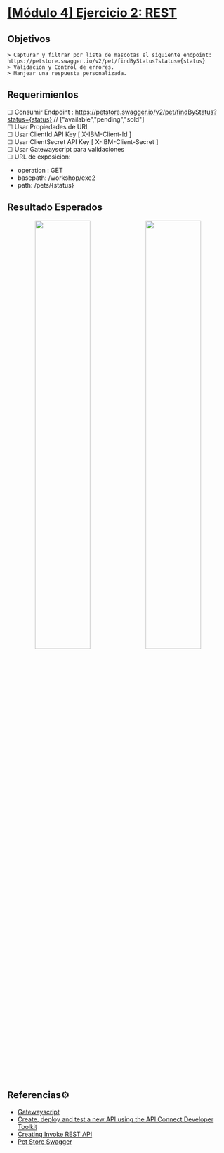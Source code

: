 # [[Módulo 4] Ejercicio 2: REST](https://www.ibm.com/docs/en/api-connect/5.0.x?topic=endpoint-tutorial-creating-invoke-rest-api-definition)

## Objetivos

```
> Capturar y filtrar por lista de mascotas el siguiente endpoint: https://petstore.swagger.io/v2/pet/findByStatus?status={status}
> Validación y Control de errores.
> Manjear una respuesta personalizada.
```

## Requerimientos

☐ Consumir Endpoint : https://petstore.swagger.io/v2/pet/findByStatus?status={status} // ["available","pending","sold"]<br/>
☐ Usar Propiedades de URL <br/>
☐ Usar ClientId API Key [ X-IBM-Client-Id ] <br/>
☐ Usar ClientSecret API Key [ X-IBM-Client-Secret ] <br/>
☐ Usar Gatewayscript para validaciones <br/>
☐ URL de exposicion: <br/>
- operation : GET
- basepath: /workshop/exe2
- path: /pets/{status}

## Resultado Esperados

<div align="center"><img src="./imgs/68747470733a2f2f6a656c7669782e636f6d2f77702d636f6e74656e742f75706c6f6164732f323032302f30392f2544312538316c69656e742d7365727665722e6a706d.png" align="center" width="50%"/><img src="./imgs/68747470733a2f2f6a656c7669782e636f6d2f77702d636f6e74656e742f75706c6f6164732f323032302f30392f2544312538316c69656e742d7365727665722e6a706e.png" align="center" width="50%"/></div> 

## Referencias⚙️
- [Gatewayscript](https://www.ibm.com/docs/es/api-connect/2018.x?topic=gatewayscript-code-examples)
- [Create, deploy and test a new API using the API Connect Developer Toolkit](https://ibm.github.io/cloudpakforintegration-workshop/exercise-api-connect/)
- [Creating Invoke REST API](https://www.ibm.com/docs/en/api-connect/5.0.x?topic=endpoint-tutorial-creating-invoke-rest-api-definition)
- [Pet Store Swagger](https://petstore.swagger.io/#/pet/findPetsByStatus)

